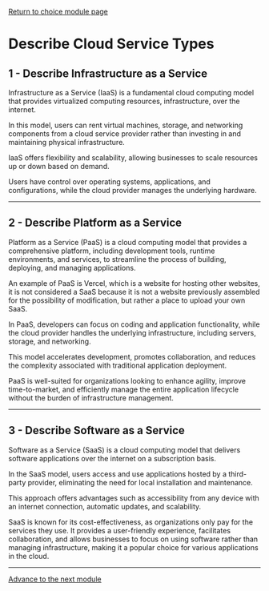 [Return to choice module page]()

# Describe Cloud Service Types

## 1 - Describe Infrastructure as a Service

Infrastructure as a Service (IaaS) is a fundamental cloud computing model that provides virtualized computing resources, infrastructure, over the internet. 

In this model, users can rent virtual machines, storage, and networking components from a cloud service provider rather than investing in and maintaining physical infrastructure. 

IaaS offers flexibility and scalability, allowing businesses to scale resources up or down based on demand. 

Users have control over operating systems, applications, and configurations, while the cloud provider manages the underlying hardware.

------------------

## 2 - Describe Platform as a Service

Platform as a Service (PaaS) is a cloud computing model that provides a comprehensive platform, including development tools, runtime environments, and services, to streamline the process of building, deploying, and managing applications. 

An example of PaaS is Vercel, which is a website for hosting other websites, it is not considered a SaaS because it is not a website previously assembled for the possibility of modification, but rather a place to upload your own SaaS.

In PaaS, developers can focus on coding and application functionality, while the cloud provider handles the underlying infrastructure, including servers, storage, and networking. 

This model accelerates development, promotes collaboration, and reduces the complexity associated with traditional application deployment. 

PaaS is well-suited for organizations looking to enhance agility, improve time-to-market, and efficiently manage the entire application lifecycle without the burden of infrastructure management.

-----------------

## 3 - Describe Software as a Service
Software as a Service (SaaS) is a cloud computing model that delivers software applications over the internet on a subscription basis. 

In the SaaS model, users access and use applications hosted by a third-party provider, eliminating the need for local installation and maintenance. 

This approach offers advantages such as accessibility from any device with an internet connection, automatic updates, and scalability.

SaaS is known for its cost-effectiveness, as organizations only pay for the services they use. It provides a user-friendly experience, facilitates collaboration, and allows businesses to focus on using software rather than managing infrastructure, making it a popular choice for various applications in the cloud.

---------

[Advance to the next module]()